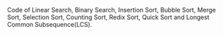 Code of Linear Search, Binary Search, Insertion Sort, Bubble Sort, Merge Sort, Selection Sort, Counting Sort, Redix Sort, Quick Sort and Longest Common Subsequence(LCS).

